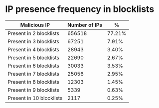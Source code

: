 # IP presence frequency in blocklists
| Malicious IP | Number of IPs | % |
|----|----|----|
| Present in 2 blocklists | 656518 | 77.21% |
| Present in 3 blocklists | 67251 | 7.91% |
| Present in 4 blocklists | 28943 | 3.40% |
| Present in 5 blocklists | 22690 | 2.67% |
| Present in 6 blocklists | 30033 | 3.53% |
| Present in 7 blocklists | 25056 | 2.95% |
| Present in 8 blocklists | 12303 | 1.45% |
| Present in 9 blocklists | 5339 | 0.63% |
| Present in 10 blocklists | 2117 | 0.25% |
